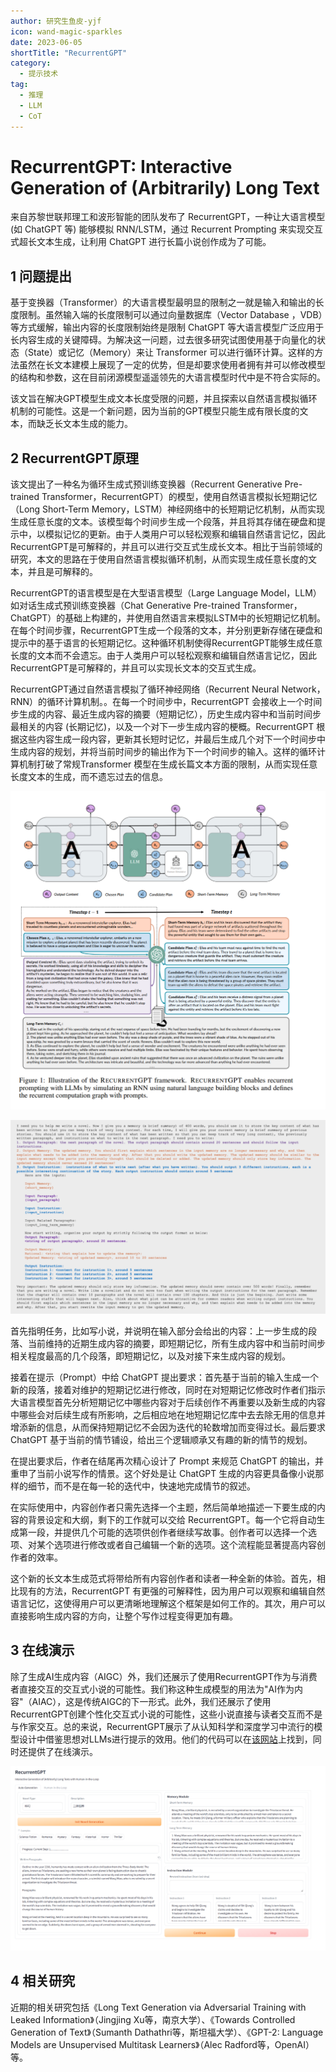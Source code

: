 ```yaml
---
author: 研究生鱼皮-yjf
icon: wand-magic-sparkles
date: 2023-06-05
shortTitle: "RecurrentGPT"
category:
  - 提示技术
tag:
  - 推理
  - LLM
  - CoT
---
```



# RecurrentGPT: Interactive Generation of (Arbitrarily) Long Text

来自苏黎世联邦理工和波形智能的团队发布了 RecurrentGPT，一种让大语言模型 (如 ChatGPT 等) 能够模拟 RNN/LSTM，通过 Recurrent Prompting 来实现交互式超长文本生成，让利用 ChatGPT 进行长篇小说创作成为了可能。

<!-- more --> 

## 1 问题提出

基于变换器（Transformer）的大语言模型最明显的限制之一就是输入和输出的长度限制。虽然输入端的长度限制可以通过向量数据库（Vector Database ，VDB）等方式缓解，输出内容的长度限制始终是限制 ChatGPT 等大语言模型广泛应用于长内容生成的关键障碍。为解决这一问题，过去很多研究试图使用基于向量化的状态（State）或记忆（Memory）来让 Transformer 可以进行循环计算。这样的方法虽然在长文本建模上展现了一定的优势，但是却要求使用者拥有并可以修改模型的结构和参数，这在目前闭源模型遥遥领先的大语言模型时代中是不符合实际的。

该文旨在解决GPT模型生成文本长度受限的问题，并且探索以自然语言模拟循环机制的可能性。这是一个新问题，因为当前的GPT模型只能生成有限长度的文本，而缺乏长文本生成的能力。

## 2 RecurrentGPT原理

该文提出了一种名为循环生成式预训练变换器（Recurrent Generative Pre-trained Transformer，RecurrentGPT）的模型，使用自然语言模拟长短期记忆（Long Short-Term Memory，LSTM）神经网络中的长短期记忆机制，从而实现生成任意长度的文本。该模型每个时间步生成一个段落，并且将其存储在硬盘和提示中，以模拟记忆的更新。由于人类用户可以轻松观察和编辑自然语言记忆，因此RecurrentGPT是可解释的，并且可以进行交互式生成长文本。相比于当前领域的研究，本文的思路在于使用自然语言模拟循环机制，从而实现生成任意长度的文本，并且是可解释的。

RecurrentGPT的语言模型是在大型语言模型（Large Language Model，LLM）如对话生成式预训练变换器（Chat Generative Pre-trained Transformer，ChatGPT）的基础上构建的，并使用自然语言来模拟LSTM中的长短期记忆机制。在每个时间步骤，RecurrentGPT生成一个段落的文本，并分别更新存储在硬盘和提示中的基于语言的长短期记忆。这种循环机制使得RecurrentGPT能够生成任意长度的文本而不会遗忘。由于人类用户可以轻松观察和编辑自然语言记忆，因此RecurrentGPT是可解释的，并且可以实现长文本的交互式生成。

RecurrentGPT通过自然语言模拟了循环神经网络（Recurrent Neural Network，RNN）的循环计算机制。。在每一个时间步中，RecurrentGPT 会接收上一个时间步生成的内容、最近生成内容的摘要（短期记忆），历史生成内容中和当前时间步最相关的内容 (长期记忆)，以及一个对下一步生成内容的梗概。RecurrentGPT 根据这些内容生成一段内容，更新其长短时记忆，并最后生成几个对下一个时间步中生成内容的规划，并将当前时间步的输出作为下一个时间步的输入。这样的循环计算机制打破了常规Transformer 模型在生成长篇文本方面的限制，从而实现任意长度文本的生成，而不遗忘过去的信息。

![图2.1 RecurrentGPT架构图](/assets/images/prompt/RecurrentGPT1.png)

![图2.2 RecurrentGPT Prompt 设计](/assets/images/prompt/RecurrentGPT2.png)

首先指明任务，比如写小说，并说明在输入部分会给出的内容：上一步生成的段落、当前维持的近期生成内容的摘要，即短期记忆，所有生成内容中和当前时间步相关程度最高的几个段落，即短期记忆，以及对接下来生成内容的规划。

接着在提示（Prompt）中给 ChatGPT 提出要求：首先基于当前的输入生成一个新的段落，接着对维护的短期记忆进行修改，同时在对短期记忆修改时作者们指示大语言模型首先分析短期记忆中哪些内容对于后续创作不再重要以及新生成的内容中哪些会对后续生成有所影响，之后相应地在地短期记忆库中去去除无用的信息并增添新的信息，从而保持短期记忆不会因为迭代的轮数增加而变得过长。最后要求 ChatGPT 基于当前的情节铺设，给出三个逻辑顺承又有趣的新的情节的规划。

在提出要求后，作者在结尾再次精心设计了 Prompt 来规范 ChatGPT 的输出，并重申了当前小说写作的情景。这个好处是让 ChatGPT 生成的内容更具备像小说那样的细节，而不是在每一轮的迭代中，快速地完成情节的叙述。

在实际使用中，内容创作者只需先选择一个主题，然后简单地描述一下要生成的内容的背景设定和大纲，剩下的工作就可以交给 RecurrentGPT。每一个它将自动生成第一段，并提供几个可能的选项供创作者继续写故事。创作者可以选择一个选项、对某个选项进行修改或者自己编辑一个新的选项。这个流程能显著提高内容创作者的效率。

这个新的长文本生成范式将带给所有内容创作者和读者一种全新的体验。首先，相比现有的方法，RecurrentGPT 有更强的可解释性，因为用户可以观察和编辑自然语言记忆，这使得用户可以更清晰地理解这个框架是如何工作的。其次，用户可以直接影响生成内容的方向，让整个写作过程变得更加有趣。

## 3 在线演示

除了生成AI生成内容（AIGC）外，我们还展示了使用RecurrentGPT作为与消费者直接交互的交互式小说的可能性。我们称这种生成模型的用法为"AI作为内容"（AIAC），这是传统AIGC的下一形式。此外，我们还展示了使用RecurrentGPT创建个性化交互式小说的可能性，这些小说直接与读者交互而不是与作家交互。总的来说，RecurrentGPT展示了从认知科学和深度学习中流行的模型设计中借鉴思想对LLMs进行提示的效用。他们的代码可以在[该网站](https://github.com/aiwaves-cn/RecurrentGPT)上找到，同时还提供了在线演示。

![图3.1 在线演示界面](/assets/images/prompt/RecurrentGPT3.png)

## 4 相关研究


近期的相关研究包括《Long Text Generation via Adversarial Training with Leaked Information》（Jingjing Xu等，南京大学）、《Towards Controlled Generation of Text》（Sumanth Dathathri等，斯坦福大学）、《GPT-2: Language Models are Unsupervised Multitask Learners》（Alec Radford等，OpenAI）等。


